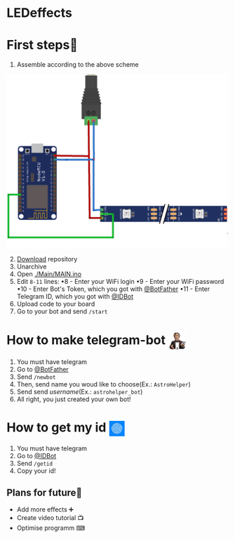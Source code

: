 # LEDeffects
# First steps🐾
1. Assemble according to the above scheme
  <img align="center"  width="800px" src="Design/sheme.png" />
  
2.  <a href="https://github.com/astrosander/LEDeffects/archive/refs/heads/main.zip">Download</a> repository
3.  Unarchive
4.  Open <a href="https://github.com/astrosander/LEDeffects/blob/main/MAIN/MAIN.ino">./Main/MAIN.ino</a>
5. Edit ```8-11``` lines:
  •8 - Enter your WiFi login
  •9 - Enter your WiFi password
  •10 - Enter Bot's Token, which you got with <a href="https://github.com/astrosander/LEDeffects/edit/main/README.md#how-to-make-telegram-bot">@BotFather</a>
  •11 - Enter Telegram ID, which you got with <a href="https://github.com/astrosander/LEDeffects/edit/main/README.md#how-to-get-my-id">@IDBot</a>
6. Upload code to your board
7. Go to your bot and send ```/start```


# How to make telegram-bot <img align="center"  width="40px" src="Design/bot_father.png" /> 

1. You must have telegram
2. Go to <a href="https://t.me/BotFather">@BotFather</a>
3. Send ```/newbot```
4. Then, send name you woud like to choose(Ex.: ```AstroHelper```)
5. Send send *username*(Ex.: ```astrohelper_bot```)
6. All right, you just created your own bot!

# How to get my id <img align="center"  width="35px" src="Design/myid.jpg" /> 

1. You must have telegram
2. Go to <a href="https://t.me/myidbot">@IDBot</a>
3. Send ```/getid```
4. Copy your id!

##  Plans for future📜
<ul>
  <li>Add more effects ➕
  <li>Create video tutorial 📺
  <li>Optimise programm ⌨</li>
</ul>
